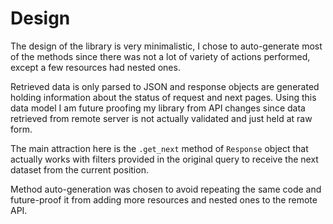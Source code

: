 # Design

The design of the library is very minimalistic, I chose to auto-generate most of the methods
since there was not a lot of variety of actions performed, except a few resources had nested ones.

Retrieved data is only parsed to JSON and response objects are generated holding information about
the status of request and next pages. Using this data model I am future proofing my library from API
changes since data retrieved from remote server is not actually validated and just held at raw form.

The main attraction here is the `.get_next` method of `Response` object that actually works with filters
provided in the original query to receive the next dataset from the current position.

Method auto-generation was chosen to avoid repeating the same code and future-proof it from adding more
resources and nested ones to the remote API.

